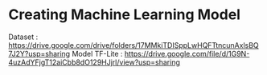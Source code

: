 # Creating Machine Learning Model 

Dataset : https://drive.google.com/drive/folders/17MMkiTDISppLwHQFTtncunAxlsBQ7J2Y?usp=sharing
Model TF-Lite : https://drive.google.com/file/d/1G9N-4uzAdYFjgT12aiCbb8dO129HJjrl/view?usp=sharing

